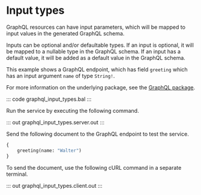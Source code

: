 # Input types

GraphQL resources can have input parameters, which will be mapped to input values in the generated GraphQL schema.

Inputs can be optional and/or defaultable types. If an input is optional, it will be mapped to a nullable type in the GraphQL schema. If an input has a default value, it will be added as a default value in the GraphQL schema.

This example shows a GraphQL endpoint, which has field `greeting` which has an input argument `name` of type `String!`.

For more information on the underlying package, see the [GraphQL package](https://lib.ballerina.io/ballerina/graphql/latest/).

::: code graphql_input_types.bal :::

Run the service by executing the following command.

::: out graphql_input_types.server.out :::

Send the following document to the GraphQL endpoint to test the service.

```graphql
{
    greeting(name: "Walter")
}
```

To send the document, use the following cURL command in a separate terminal.

::: out graphql_input_types.client.out :::
